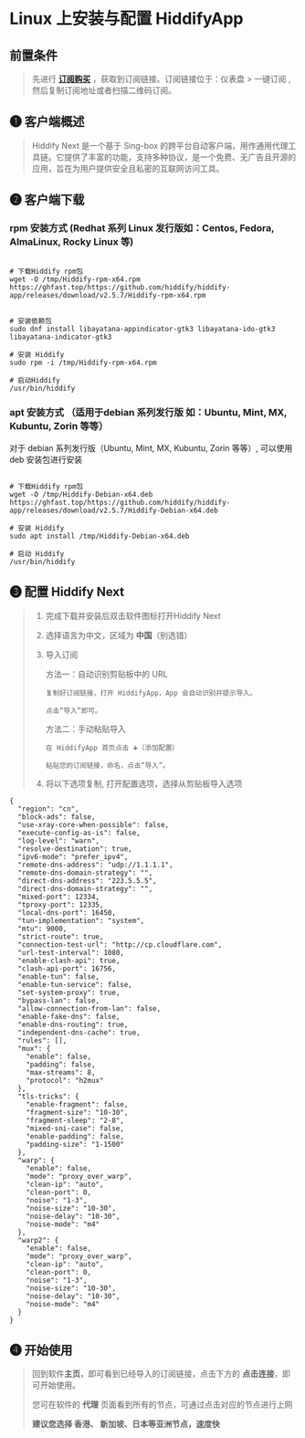 # Linux 上安装与配置 HiddifyApp

## **前置条件**

> 先进行 [**订阅购买**](https://shortlink181.github.io/1) ，获取到订阅链接。订阅链接位于：仪表盘 > 一键订阅 , 然后复制订阅地址或者扫描二维码订阅。

## **❶ 客户端概述**

> Hiddify Next 是一个基于 Sing-box 的跨平台自动客户端，用作通用代理工具链。它提供了丰富的功能，支持多种协议，是一个免费、无广告且开源的应用，旨在为用户提供安全且私密的互联网访问工具。

## **❷ 客户端下载**

### **rpm 安装方式 (Redhat 系列 Linux 发行版如：Centos, Fedora, AlmaLinux, Rocky Linux 等)**

```plaintext

# 下载Hiddify rpm包
wget -O /tmp/Hiddify-rpm-x64.rpm https://ghfast.top/https://github.com/hiddify/hiddify-app/releases/download/v2.5.7/Hiddify-rpm-x64.rpm


# 安装依赖包
sudo dnf install libayatana-appindicator-gtk3 libayatana-ido-gtk3 libayatana-indicator-gtk3

# 安装 Hiddify
sudo rpm -i /tmp/Hiddify-rpm-x64.rpm

# 启动Hiddify
/usr/bin/hiddify
```

### **apt 安装方式 （适用于debian 系列发行版 如：Ubuntu, Mint, MX, Kubuntu, Zorin 等等）**

对于 debian 系列发行版（Ubuntu, Mint, MX, Kubuntu, Zorin 等等）, 可以使用 deb 安装包进行安装

```plaintext

# 下载Hiddify rpm包
wget -O /tmp/Hiddify-Debian-x64.deb https://ghfast.top/https://github.com/hiddify/hiddify-app/releases/download/v2.5.7/Hiddify-Debian-x64.deb

# 安装 Hiddify
sudo apt install /tmp/Hiddify-Debian-x64.deb

# 启动 Hiddify
/usr/bin/hiddify
```

## **❸ 配置 Hiddify Next**

> 1.  完成下载并安装后双击软件图标打开Hiddify Next
>     
> 2.  选择语言为中文，区域为 **中国**（别选错）
>     
> 3.  导入订阅
>     
>     方法一：自动识别剪贴板中的 URL
>     
>     ```plaintext
>     复制好订阅链接，打开 HiddifyApp，App 会自动识别并提示导入。
>     
>     点击“导入”即可。
>     ```
>     
>     方法二：手动粘贴导入
>     
>     ```plaintext
>     在 HiddifyApp 首页点击 ➕（添加配置）
>     
>     粘贴您的订阅链接，命名，点击“导入”。
>     ```
>     
> 4.  将以下选项复制, 打开配置选项，选择从剪贴板导入选项
>     

```plaintext
{
  "region": "cn",
  "block-ads": false,
  "use-xray-core-when-possible": false,
  "execute-config-as-is": false,
  "log-level": "warn",
  "resolve-destination": true,
  "ipv6-mode": "prefer_ipv4",
  "remote-dns-address": "udp://1.1.1.1",
  "remote-dns-domain-strategy": "",
  "direct-dns-address": "223.5.5.5",
  "direct-dns-domain-strategy": "",
  "mixed-port": 12334,
  "tproxy-port": 12335,
  "local-dns-port": 16450,
  "tun-implementation": "system",
  "mtu": 9000,
  "strict-route": true,
  "connection-test-url": "http://cp.cloudflare.com",
  "url-test-interval": 1080,
  "enable-clash-api": true,
  "clash-api-port": 16756,
  "enable-tun": false,
  "enable-tun-service": false,
  "set-system-proxy": true,
  "bypass-lan": false,
  "allow-connection-from-lan": false,
  "enable-fake-dns": false,
  "enable-dns-routing": true,
  "independent-dns-cache": true,
  "rules": [],
  "mux": {
    "enable": false,
    "padding": false,
    "max-streams": 8,
    "protocol": "h2mux"
  },
  "tls-tricks": {
    "enable-fragment": false,
    "fragment-size": "10-30",
    "fragment-sleep": "2-8",
    "mixed-sni-case": false,
    "enable-padding": false,
    "padding-size": "1-1500"
  },
  "warp": {
    "enable": false,
    "mode": "proxy_over_warp",
    "clean-ip": "auto",
    "clean-port": 0,
    "noise": "1-3",
    "noise-size": "10-30",
    "noise-delay": "10-30",
    "noise-mode": "m4"
  },
  "warp2": {
    "enable": false,
    "mode": "proxy_over_warp",
    "clean-ip": "auto",
    "clean-port": 0,
    "noise": "1-3",
    "noise-size": "10-30",
    "noise-delay": "10-30",
    "noise-mode": "m4"
  }
}
```

## **❹ 开始使用**

> 回到软件**主页**，即可看到已经导入的订阅链接，点击下方的 **点击连接**，即可开始使用。
> 
> 您可在软件的 **代理** 页面看到所有的节点，可通过点击对应的节点进行上网
> 
> **建议您选择 香港、 新加坡、日本等亚洲节点，速度快**
